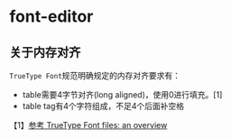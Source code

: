 # font-editor


## 关于内存对齐

`TrueType Font`规范明确规定的内存对齐要求有：

- table需要4字节对齐(long aligned)，使用0进行填充。[1]
- table tag有4个字符组成，不足4个后面补空格



【1】[参考 TrueType Font files: an overview](https://developer.apple.com/fonts/TrueType-Reference-Manual/RM06/Chap6.html)
